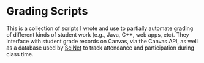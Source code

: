 # Grading Scripts

This is a collection of scripts I wrote and use to partially automate grading of different kinds of
student work (e.g., Java, C++, web apps, etc). They interface with student grade records on Canvas, via the Canvas API, as well as a database used by [SciNet](https://scinett.com/sn/) to track attendance and participation during class time.
